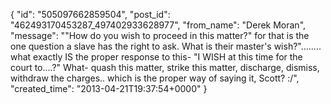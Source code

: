  {
   "id": "505097662859504",
   "post_id": "462493170453287_497402933628977",
   "from_name": "Derek Moran",
   "message": "\"How do you wish to proceed in this matter?\" for that is the one question a slave has the right to ask. What is their master's wish?\"........ what exactly IS the proper response to this- \"I WISH at this time for the court to....?\" What- quash this matter, strike this matter, discharge, dismiss, withdraw the charges.. which is the proper way of saying it, Scott? :/",
   "created_time": "2013-04-21T19:37:54+0000"
 }
